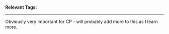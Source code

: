 
**Relevant Tags:**

-----

Obviously very important for CP - will probably add more to this as I learn more.
